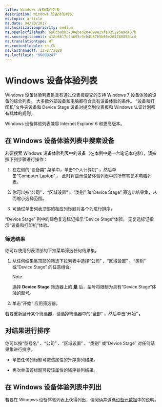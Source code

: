 ```yaml
---
title: Windows 设备体验列表
description: Windows 设备体验列表
ms.topic: article
ms.date: 04/20/2017
ms.localizationpriority: medium
ms.openlocfilehash: 6a0cb0bb3700ebed284899e29fe835295a9d437b
ms.sourcegitcommit: 418e6617e2a695c9cb4b37b5b60e264760858acd
ms.translationtype: HT
ms.contentlocale: zh-CN
ms.lasthandoff: 12/07/2020
ms.locfileid: "96800247"
---
```

# <a name="windows-device-experience-list"></a>Windows 设备体验列表

Windows 设备体验列表是具有通过仪表板提交的支持 Windows 7 设备体验的设备的综合列表。 大多数外部设备和电脑都符合具有设备体验的条件。 “设备和打印机”文件夹设备和 Device Stage 设备对提交到仪表板和 Windows 认证计划都有具体的规则。

Windows 设备体验列表兼容 Internet Explorer 6 和更高版本。

## <a name="searching-for-a-device-in-the-windows-device-experience-list"></a>在 Windows 设备体验列表中搜索设备

若要搜索 Windows 设备体验列表中的设备（在本例中是一台笔记本电脑），请按照下列步骤进行操作：

1. 在左侧的“设备类”  菜单中，单击“个人计算机”  ，然后单击“Computer.Laptop”  。 此时将显示设备体验列表中的所有笔记本电脑列表。

2. 你可以按“公司”  、“区域设置”  、“类别”  和“Device Stage”  筛选此结果集，从而缩小选择范围。

3. 可通过单击列表顶部的相应列标题对各个列进行排序。

“Device Stage”  列中的绿色复选标记指示“Device Stage”体验。 无复选标记指示“设备和打印机”体验。

### <a name="to-filter-your-results"></a>筛选结果

你可以使用列表顶部的下拉菜单筛选任何结果集。

1. 从任何结果集顶部的筛选下拉列表中选择“公司”  、“区域设置”  、“类别”  或“Device Stage”  的任意组合。

   >[!NOTE]
   >选择 **Device Stage** 筛选器上的 **是** 后，型号将限制为具有“Device Stage”体验的型号。

2. 单击“开始”  应用筛选器。

若要重新展开某个筛选器，请选择筛选器中的“全部”  ，然后单击“开始”  。

## <a name="to-sort-your-results"></a>对结果进行排序

你可以按“型号名”  、“公司”  、“区域设置”  、“类别”  或“Device Stage”  对任何结果集进行排序。

- 单击任何列标题可按该属性的升序排列结果。

- 再次单击该标题可按该属性的降序排列结果。

## <a name="to-list-on-the-windows-device-experience-list"></a>在 Windows 设备体验列表中列出

若要在 Windows 设备体验列表上获得列出，请阅读并遵循[设备元数据](create-a-device-metadata-experience.md)中的说明。
